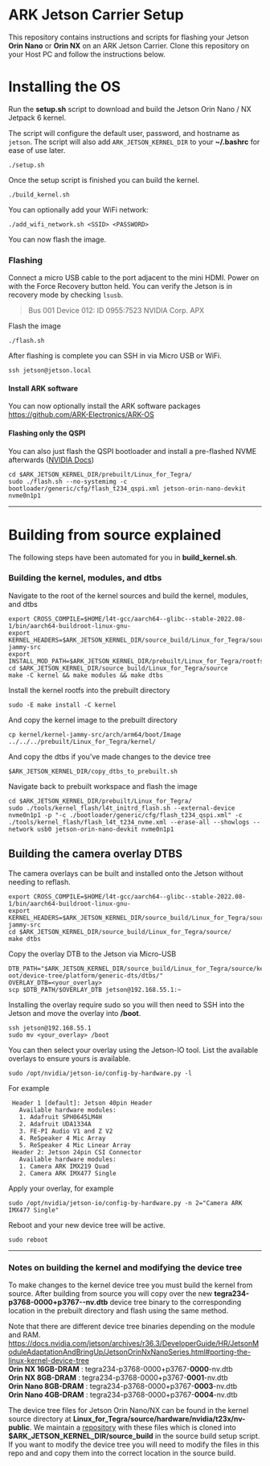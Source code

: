 # ARK Jetson Carrier Setup

This repository contains instructions and scripts for flashing your Jetson **Orin Nano** or **Orin NX** on an ARK Jetson Carrier. Clone this repository on your Host PC and follow the instructions below.

# Installing the OS
Run the **setup.sh** script to download and build the Jetson Orin Nano / NX Jetpack 6 kernel.

The script will configure the default user, password, and hostname as `jetson`. The script will also add `ARK_JETSON_KERNEL_DIR` to your **~/.bashrc** for ease of use later.
```
./setup.sh
```
Once the setup script is finished you can build the kernel.
```
./build_kernel.sh
```
You can optionally add your WiFi network:
```
./add_wifi_network.sh <SSID> <PASSWORD>
```
You can now flash the image.

### Flashing
Connect a micro USB cable to the port adjacent to the mini HDMI. Power on with the Force Recovery button held. You can verify the Jetson is in recovery mode by checking `lsusb`.
> Bus 001 Device 012: ID 0955:7523 NVIDIA Corp. APX

Flash the image
````
./flash.sh
````

After flashing is complete you can SSH in via Micro USB or WiFi.
```
ssh jetson@jetson.local
```

#### Install ARK software
You can now optionally install the ARK software packages <br>
https://github.com/ARK-Electronics/ARK-OS

#### Flashing only the QSPI
You can also just flash the QSPI bootloader and install a pre-flashed NVME afterwards ([NVIDIA Docs](https://docs.nvidia.com/jetson/archives/r36.3/DeveloperGuide/SD/FlashingSupport.html#examples))
```
cd $ARK_JETSON_KERNEL_DIR/prebuilt/Linux_for_Tegra/
sudo ./flash.sh --no-systemimg -c bootloader/generic/cfg/flash_t234_qspi.xml jetson-orin-nano-devkit nvme0n1p1
```

---

# Building from source explained
The following steps have been automated for you in **build_kernel.sh**.

### Building the kernel, modules, and dtbs
Navigate to the root of the kernel sources and build the kernel, modules, and dtbs
```
export CROSS_COMPILE=$HOME/l4t-gcc/aarch64--glibc--stable-2022.08-1/bin/aarch64-buildroot-linux-gnu-
export KERNEL_HEADERS=$ARK_JETSON_KERNEL_DIR/source_build/Linux_for_Tegra/source/kernel/kernel-jammy-src
export INSTALL_MOD_PATH=$ARK_JETSON_KERNEL_DIR/prebuilt/Linux_for_Tegra/rootfs/
cd $ARK_JETSON_KERNEL_DIR/source_build/Linux_for_Tegra/source
make -C kernel && make modules && make dtbs
```
Install the kernel rootfs into the prebuilt directory
```
sudo -E make install -C kernel
```
And copy the kernel image to the prebuilt directory
```
cp kernel/kernel-jammy-src/arch/arm64/boot/Image ../../../prebuilt/Linux_for_Tegra/kernel/
```
And copy the dtbs if you've made changes to the device tree
```
$ARK_JETSON_KERNEL_DIR/copy_dtbs_to_prebuilt.sh
```
Navigate back to prebuilt workspace and flash the image
````
cd $ARK_JETSON_KERNEL_DIR/prebuilt/Linux_for_Tegra/
sudo ./tools/kernel_flash/l4t_initrd_flash.sh --external-device nvme0n1p1 -p "-c ./bootloader/generic/cfg/flash_t234_qspi.xml" -c ./tools/kernel_flash/flash_l4t_t234_nvme.xml --erase-all --showlogs --network usb0 jetson-orin-nano-devkit nvme0n1p1
````

## Building the camera overlay DTBS
The camera overlays can be built and installed onto the Jetson without needing to reflash.
```
export CROSS_COMPILE=$HOME/l4t-gcc/aarch64--glibc--stable-2022.08-1/bin/aarch64-buildroot-linux-gnu-
export KERNEL_HEADERS=$ARK_JETSON_KERNEL_DIR/source_build/Linux_for_Tegra/source/kernel/kernel-jammy-src
cd $ARK_JETSON_KERNEL_DIR/source_build/Linux_for_Tegra/source/
make dtbs
```

Copy the overlay DTB to the Jetson via Micro-USB
```
DTB_PATH="$ARK_JETSON_KERNEL_DIR/source_build/Linux_for_Tegra/source/kernel_out/nvidia-oot/device-tree/platform/generic-dts/dtbs/"
OVERLAY_DTB=<your_overlay>
scp $DTB_PATH/$OVERLAY_DTB jetson@192.168.55.1:~
```
Installing the overlay require sudo so you will then need to SSH into the Jetson and move the overlay into **/boot**.
```
ssh jetson@192.168.55.1
sudo mv <your_overlay> /boot
```
You can then select your overlay using the Jetson-IO tool. List the available overlays to ensure yours is available.
```
sudo /opt/nvidia/jetson-io/config-by-hardware.py -l
```
For example
```
 Header 1 [default]: Jetson 40pin Header
   Available hardware modules:
   1. Adafruit SPH0645LM4H
   2. Adafruit UDA1334A
   3. FE-PI Audio V1 and Z V2
   4. ReSpeaker 4 Mic Array
   5. ReSpeaker 4 Mic Linear Array
 Header 2: Jetson 24pin CSI Connector
   Available hardware modules:
   1. Camera ARK IMX219 Quad
   2. Camera ARK IMX477 Single
```

Apply your overlay, for example
```
sudo /opt/nvidia/jetson-io/config-by-hardware.py -n 2="Camera ARK IMX477 Single"
```

Reboot and your new device tree will be active.
```
sudo reboot
```

---

### Notes on building the kernel and modifying the device tree
To make changes to the kernel device tree you must build the kernel from source. After building from source you will copy over the new **tegra234-p3768-0000+p3767-<SKU>-nv.dtb** device tree binary to the corresponding location in the prebuilt directory and flash using the same method.

Note that there are different device tree binaries depending on the module and RAM. <br>
https://docs.nvidia.com/jetson/archives/r36.3/DeveloperGuide/HR/JetsonModuleAdaptationAndBringUp/JetsonOrinNxNanoSeries.html#porting-the-linux-kernel-device-tree <br>
**Orin NX 16GB-DRAM**   : tegra234-p3768-0000+p3767-**0000**-nv.dtb <br>
**Orin NX 8GB-DRAM**    : tegra234-p3768-0000+p3767-**0001**-nv.dtb <br>
**Orin Nano 8GB-DRAM**  : tegra234-p3768-0000+p3767-**0003**-nv.dtb <br>
**Orin Nano 4GB-DRAM**  : tegra234-p3768-0000+p3767-**0004**-nv.dtb <br>

The device tree files for Jetson Orin Nano/NX can be found in the kernel source directory at **Linux_for_Tegra/source/hardware/nvidia/t23x/nv-public**. We maintain a [repository](https://github.com/ARK-Electronics/ark_jetson_orin_nano_nx_device_tree ) with these files which is cloned into **$ARK_JETSON_KERNEL_DIR/source_build** in the source build setup script. If you want to modify the device tree you will need to modify the files in this repo and and copy them into the correct location in the source build. <br>
